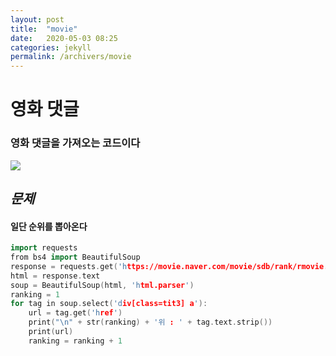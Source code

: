 ```yaml
---
layout: post
title:  "movie"
date:   2020-05-03 08:25
categories: jekyll
permalink: /archivers/movie
---
```


# 영화 댓글

### 영화 댓글을 가져오는 코드이다
![](https://gnaud221.github.io/image/movie-2.png)
## *문제*
#### 일단 순위를 뽑아온다

~~~cpp
import requests
from bs4 import BeautifulSoup
response = requests.get('https://movie.naver.com/movie/sdb/rank/rmovie.nhn')
html = response.text
soup = BeautifulSoup(html, 'html.parser')
ranking = 1
for tag in soup.select('div[class=tit3] a'):
    url = tag.get('href')
    print("\n" + str(ranking) + '위 : ' + tag.text.strip())
    print(url)
    ranking = ranking + 1
~~~

